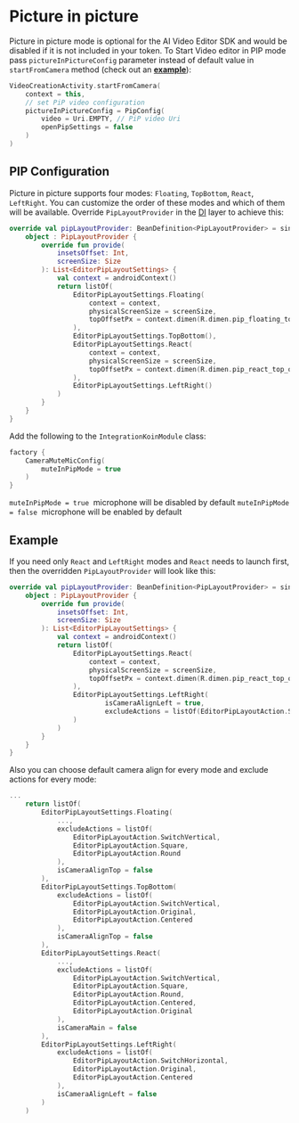 # Picture in picture

Picture in picture mode is optional for the AI Video Editor SDK and would be disabled if it is not included in your token.
To Start Video editor in PIP mode pass `pictureInPictureConfig` parameter instead of default value in ```startFromCamera``` method (check out an [**example**](https://github.com/Banuba/ve-sdk-android-integration-sample/blob/main/app/src/main/java/com/banuba/example/integrationapp/MainActivity.kt#L65)):

```kotlin
VideoCreationActivity.startFromCamera(
    context = this,
    // set PiP video configuration
    pictureInPictureConfig = PipConfig(
        video = Uri.EMPTY, // PiP video Uri
        openPipSettings = false
    )
)
```

## PIP Configuration

Picture in picture supports four modes: ```Floating```, ```TopBottom```, ```React```, ```LeftRight```. You can customize the order of these modes and which of them will be available. Override ```PipLayoutProvider``` in the [DI](https://github.com/Banuba/ve-sdk-android-integration-sample#Step-4-Configure-DI) layer to achieve this:

```kotlin
override val pipLayoutProvider: BeanDefinition<PipLayoutProvider> = single(override = true) {
    object : PipLayoutProvider {
        override fun provide(
            insetsOffset: Int,
            screenSize: Size
        ): List<EditorPipLayoutSettings> {
            val context = androidContext()
            return listOf(
                EditorPipLayoutSettings.Floating(
                    context = context,
                    physicalScreenSize = screenSize,
                    topOffsetPx = context.dimen(R.dimen.pip_floating_top_offset) + insetsOffset
                ),
                EditorPipLayoutSettings.TopBottom(),
                EditorPipLayoutSettings.React(
                    context = context,
                    physicalScreenSize = screenSize,
                    topOffsetPx = context.dimen(R.dimen.pip_react_top_offset) + insetsOffset
                ),
                EditorPipLayoutSettings.LeftRight()
            )
        }
    }
}
```
Add the following to the ```IntegrationKoinModule``` class:
```kotlin
factory {
    CameraMuteMicConfig(
        muteInPipMode = true
    )
}
```
```muteInPipMode = true```  microphone will be disabled by default
```muteInPipMode = false```  microphone will be enabled by default
## Example

If you need only ```React``` and ```LeftRight``` modes and ```React``` needs to launch first, then the overridden ```PipLayoutProvider``` will look like this:

```kotlin
override val pipLayoutProvider: BeanDefinition<PipLayoutProvider> = single(override = true) {
    object : PipLayoutProvider {
        override fun provide(
            insetsOffset: Int,
            screenSize: Size
        ): List<EditorPipLayoutSettings> {
            val context = androidContext()
            return listOf(
                EditorPipLayoutSettings.React(
                    context = context,
                    physicalScreenSize = screenSize,
                    topOffsetPx = context.dimen(R.dimen.pip_react_top_offset) + insetsOffset
                ),
                EditorPipLayoutSettings.LeftRight(
                        isCameraAlignLeft = true,
                        excludeActions = listOf(EditorPipLayoutAction.SwitchHorizontal)
                )
            )
        }
    }
}
```


Also you can choose default camera align for every mode and exclude actions for every mode: 

```kotlin
...
    return listOf(
        EditorPipLayoutSettings.Floating(
            ...,
            excludeActions = listOf(
                EditorPipLayoutAction.SwitchVertical,
                EditorPipLayoutAction.Square,
                EditorPipLayoutAction.Round
            ),
            isCameraAlignTop = false
        ),
        EditorPipLayoutSettings.TopBottom(
            excludeActions = listOf(
                EditorPipLayoutAction.SwitchVertical,
                EditorPipLayoutAction.Original,
                EditorPipLayoutAction.Centered
            ),
            isCameraAlignTop = false
        ),
        EditorPipLayoutSettings.React(
            ...,
            excludeActions = listOf(
                EditorPipLayoutAction.SwitchVertical,
                EditorPipLayoutAction.Square,
                EditorPipLayoutAction.Round,
                EditorPipLayoutAction.Centered,
                EditorPipLayoutAction.Original
            ),
            isCameraMain = false
        ),
        EditorPipLayoutSettings.LeftRight(
            excludeActions = listOf(
                EditorPipLayoutAction.SwitchHorizontal,
                EditorPipLayoutAction.Original,
                EditorPipLayoutAction.Centered
            ),
            isCameraAlignLeft = false
        )
    )
```
